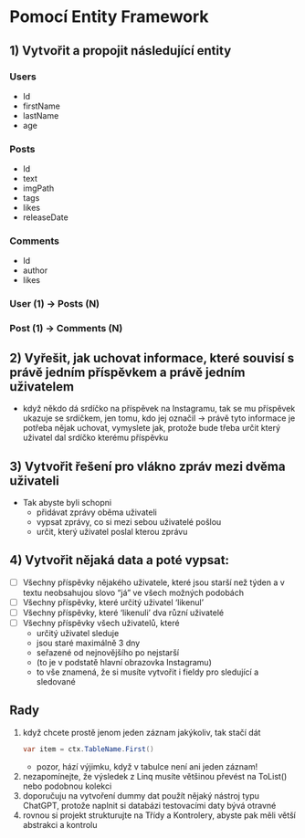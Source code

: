# Pomocí Entity Framework

## 1) Vytvořit a propojit následující entity
### Users
- Id
- firstName
- lastName
- age

### Posts
- Id
- text
- imgPath
- tags
- likes
- releaseDate

### Comments
- Id
- author
- likes

### User (1) → Posts (N)
### Post (1) → Comments (N)

## 2) Vyřešit, jak uchovat informace, které souvisí s právě jedním příspěvkem a právě jedním uživatelem
- když někdo dá srdíčko na příspěvek na Instagramu, tak se mu příspěvek ukazuje se srdíčkem, jen tomu, kdo jej označil → právě tyto informace je potřeba nějak uchovat, vymyslete jak, protože bude třeba určit který uživatel dal srdíčko kterému příspěvku
## 3) Vytvořit řešení pro vlákno zpráv mezi dvěma uživateli
- Tak abyste byli schopni
	- přidávat zprávy oběma uživateli
	- vypsat zprávy, co si mezi sebou uživatelé pošlou
	- určit, který uživatel poslal kterou zprávu

## 4) Vytvořit nějaká data a poté vypsat:
- [ ] Všechny příspěvky nějakého uživatele, které jsou starší než týden a v textu neobsahujou slovo “já” ve všech možných podobách
- [ ] Všechny příspěvky, které určitý uživatel ‘likenul’
- [ ] Všechny příspěvky, které ‘likenuli’ dva různí uživatelé
- [ ] Všechny příspěvky všech uživatelů, které 
	- určitý uživatel sleduje
	- jsou staré maximálně 3 dny
	- seřazené od nejnovějšího po nejstarší
   - (to je v podstatě hlavní obrazovka Instagramu)
   - to vše znamená, že si musíte vytvořit i fieldy pro sledující a sledované

## Rady
1) když chcete prostě jenom jeden záznam jakýkoliv, tak stačí dát 
	```csharp
	var item = ctx.TableName.First()
	```
	- pozor, hází výjimku, když v tabulce není ani jeden záznam!
2) nezapomínejte, že výsledek z Linq musíte většinou převést na ToList() nebo podobnou kolekci
3) doporučuju na vytvoření dummy dat použít nějaký nástroj typu ChatGPT, protože naplnit si databázi testovacími daty bývá otravné
4) rovnou si projekt strukturujte na Třídy a Kontrolery, abyste pak měli větší abstrakci a kontrolu
